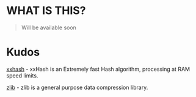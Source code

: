 # WHAT IS THIS?

> Will be available soon

# Kudos

[xxhash](https://github.com/Cyan4973/xxHash) - xxHash is an Extremely fast Hash algorithm, processing at RAM speed limits.

[zlib](https://github.com/madler/zlib) - zlib is a general purpose data compression library.

